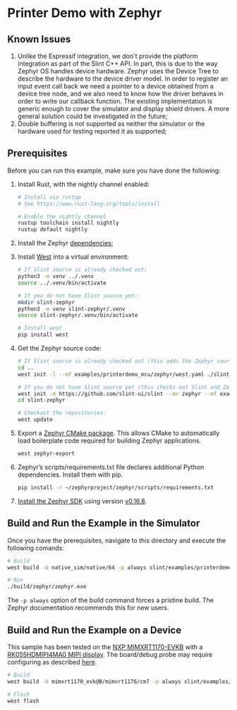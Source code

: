 <!-- Copyright © SixtyFPS GmbH <info@slint.dev> ; SPDX-License-Identifier: MIT -->

# Printer Demo with Zephyr

## Known Issues

1. Unlike the Espressif integration, we don't provide the platform integration as part of the Slint C++ API. In part, this is due to the way Zephyr OS handles device hardware. Zephyr uses the Device Tree to describe the hardware to the device driver model. In order to register an input event call back we need a pointer to a device obtained from a device tree node, and we also need to know how the driver behaves in order to write our callback function. The existing implementation is generic enough to cover the simulator and display shield drivers. A more general solution could be investigated in the future;
2. Double buffering is not supported as neither the simulator or the hardware used for testing reported it as supported;

## Prerequisites

Before you can run this example, make sure you have done the following:

1. Install Rust, with the nightly channel enabled:

   ```bash
   # Install via rustup
   # See https://www.rust-lang.org/tools/install

   # Enable the nightly channel
   rustup toolchain install nightly
   rustup default nightly
   ```

2. Install the Zephyr [dependencies](https://docs.zephyrproject.org/latest/develop/getting_started/index.html#install-dependencies);
3. Install [West](https://docs.zephyrproject.org/latest/develop/west/index.html#west) into a virtual environment:

   ```bash
   # If Slint source is already checked out:
   python3 -m venv ../.venv
   source ../.venv/bin/activate

   # If you do not have Slint source yet:
   mkdir slint-zephyr
   python3 -m venv slint-zephyr/.venv
   source slint-zephyr/.venv/bin/activate

   # Install west
   pip install west
   ```

4. Get the Zephyr source code:

   ```bash
   # If Slint source is already checked out (this adds the Zephyr source next to the Slint source):
   cd ..
   west init -l --mf examples/printerdemo_mcu/zephyr/west.yaml ./slint

   # If you do not have Slint source yet (this checks out Slint and Zephyr source into slint-zephyr):
   west init -m https://github.com/slint-ui/slint --mr zephyr --mf examples/printerdemo_mcu/zephyr/west.yaml slint-zephyr
   cd slint-zephyr

   # Checkout the repositories:
   west update
   ```

5. Export a [Zephyr CMake package](https://docs.zephyrproject.org/latest/build/zephyr_cmake_package.html#cmake-pkg). This allows CMake to automatically load boilerplate code required for building Zephyr applications.

   ```bash
   west zephyr-export
   ```

6. Zephyr’s scripts/requirements.txt file declares additional Python dependencies. Install them with pip.

   ```bash
   pip install -r ~/zephyrproject/zephyr/scripts/requirements.txt
   ```

7. [Install the Zephyr SDK](https://docs.zephyrproject.org/latest/develop/getting_started/index.html#install-the-zephyr-sdk) using version [v0.16.8](https://github.com/zephyrproject-rtos/sdk-ng/releases/tag/v0.16.8).

## Build and Run the Example in the Simulator

Once you have the prerequisites, navigate to this directory and execute the following comands:

```bash
# Build
west build -b native_sim/native/64 -p always slint/examples/printerdemo_mcu/zephyr

# Run
./build/zephyr/zephyr.exe
```

The `-p always` option of the build command forces a pristine build. The Zephyr documentation recommends this for new users.

## Build and Run the Example on a Device

This sample has been tested on the [NXP MIMXRT1170-EVKB](https://docs.zephyrproject.org/latest/boards/nxp/mimxrt1170_evk/doc/index.html) with a [RK055HDMIPI4MA0 MIPI display](https://docs.zephyrproject.org/latest/boards/shields/rk055hdmipi4ma0/doc/index.html). The board/debug probe may require configuring as described [here](https://docs.zephyrproject.org/latest/boards/nxp/mimxrt1170_evk/doc/index.html#configuring-a-debug-probe).

```bash
# Build
west build -b mimxrt1170_evk@B/mimxrt1176/cm7 -p always slint/examples/printerdemo_mcu/zephyr -- -DSHIELD=rk055hdmipi4ma0 -DCMAKE_BUILD_TYPE=Release

# Flash
west flash
```
